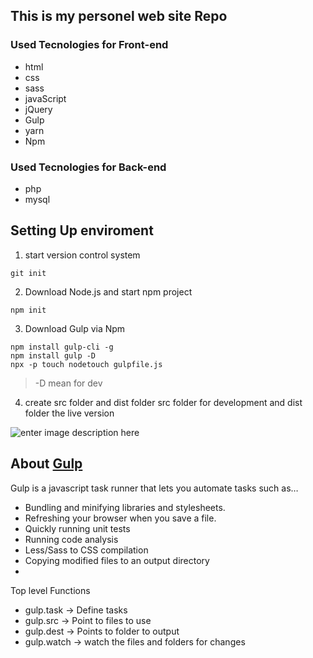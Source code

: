 ## This is my personel web site Repo

### Used Tecnologies for Front-end
- html
- css
- sass
- javaScript
- jQuery
- Gulp
- yarn
- Npm

### Used Tecnologies for Back-end
- php
- mysql

## Setting Up enviroment

1.   start version control system
```
git init
```
2.  Download Node.js and start npm project
```
npm init
``` 
3. Download Gulp via Npm
```
npm install gulp-cli -g
npm install gulp -D
npx -p touch nodetouch gulpfile.js
```  

> -D mean for dev

4. create src folder and dist folder src folder for development and dist folder the live version

![enter image description here](https://cdn-images-1.medium.com/max/1200/1*x0MZ6zPpAOO7O6hoaY5L6g.png)
## About [Gulp](https://gulpjs.com/)

Gulp is a javascript task runner that lets you automate tasks such as…

-   Bundling and minifying libraries and stylesheets.
-   Refreshing your browser when you save a file.
-   Quickly running unit tests
-   Running code analysis
-   Less/Sass to CSS compilation
-   Copying modified files to an output directory
- 

Top level Functions

- gulp.task -> Define tasks
- gulp.src -> Point to files to use
- gulp.dest -> Points to folder to output
- gulp.watch -> watch the files and folders for changes			


